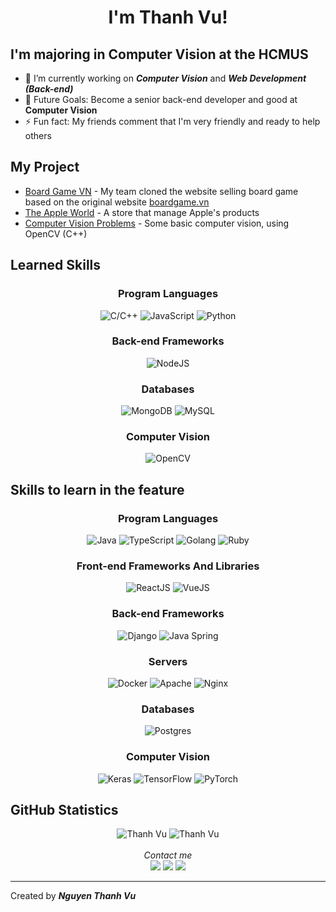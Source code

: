 <h1 align="center">
   I'm Thanh Vu!
</h1>

## I'm majoring in Computer Vision at the HCMUS
- 🔭 I’m currently working on ***Computer Vision*** and ***Web Development (Back-end)***
- 🎯 Future Goals: Become a senior back-end developer and good at **Computer Vision**
- ⚡ Fun fact: My friends comment that I'm very friendly and ready to help others

## My Project
* [Board Game VN](https://github.com/ntvu19/boardgame-vn) - My team cloned the website selling board game based on the original website [boardgame.vn](https://boardgame.vn)
* [The Apple World](https://github.com/ntvu19/the-apple-world) - A store that manage Apple's products
* [Computer Vision Problems](https://github.com/ntvu19/hcmus-computer-vision) - Some basic computer vision, using OpenCV (C++)

## Learned Skills
<div align="center">
   <div align="center">
      <h3 align="center">Program Languages</h3>
      <img src="https://img.shields.io/badge/c++-%2300599C.svg?style=for-the-badge&logo=c%2B%2B&logoColor=white" alt="C/C++">
      <img src="https://img.shields.io/badge/javascript-%23323330.svg?style=for-the-badge&logo=javascript&logoColor=%23F7DF1E" alt="JavaScript">
      <img src="https://img.shields.io/badge/python-3670A0?style=for-the-badge&logo=python&logoColor=ffdd54" alt="Python">
   </div>
   
   <div align="center">
      <h3 align="center">Back-end Frameworks</h3>
      <img src="https://img.shields.io/badge/node.js-6DA55F?style=for-the-badge&logo=node.js&logoColor=white" alt="NodeJS">
   </div>
   
   <div align="center">
      <h3 align="center">Databases</h3>
      <img src="https://img.shields.io/badge/MongoDB-%234ea94b.svg?style=for-the-badge&logo=mongodb&logoColor=white" alt="MongoDB">
      <img src="https://img.shields.io/badge/mysql-%2300f.svg?style=for-the-badge&logo=mysql&logoColor=white" alt="MySQL">
   </div>
   
   <div align="center">
      <h3 align="center">Computer Vision</h3>
      <img src="https://img.shields.io/badge/opencv-%23white.svg?style=for-the-badge&logo=opencv&logoColor=white" alt="OpenCV">
      
   </div>
</div>

## Skills to learn in the feature
<div align="center">
   <div align="center">
      <h3 align="center">Program Languages</h3>
      <img src="https://img.shields.io/badge/java-%23ED8B00.svg?style=for-the-badge&logo=java&logoColor=white" alt="Java">
      <img src="https://img.shields.io/badge/typescript-%23007ACC.svg?style=for-the-badge&logo=typescript&logoColor=white" alt="TypeScript">
      <img src="https://img.shields.io/badge/go-%2300ADD8.svg?style=for-the-badge&logo=go&logoColor=white" alt="Golang">
      <img src="https://img.shields.io/badge/ruby-%23CC342D.svg?style=for-the-badge&logo=ruby&logoColor=white" alt="Ruby">
   </div>
   
   <div align="center">
      <h3 align="center">Front-end Frameworks And Libraries</h3>
      <img src="https://img.shields.io/badge/react-%2320232a.svg?style=for-the-badge&logo=react&logoColor=%2361DAFB" alt="ReactJS">
      <img src="https://img.shields.io/badge/vuejs-%2335495e.svg?style=for-the-badge&logo=vuedotjs&logoColor=%234FC08D" alt="VueJS">
   </div>
   
   <div align="center">
      <h3 align="center">Back-end Frameworks</h3>
      <img src="https://img.shields.io/badge/django-%23092E20.svg?style=for-the-badge&logo=django&logoColor=white" alt="Django">
      <img src="https://img.shields.io/badge/spring-%236DB33F.svg?style=for-the-badge&logo=spring&logoColor=white" alt="Java Spring">
   </div>
   
   <div align="center">
      <h3 align="center">Servers</h3>
      <img src="https://img.shields.io/badge/docker-%230db7ed.svg?style=for-the-badge&logo=docker&logoColor=white" alt="Docker">
      <img src="https://img.shields.io/badge/apache-%23D42029.svg?style=for-the-badge&logo=apache&logoColor=white" alt="Apache">
      <img src="https://img.shields.io/badge/nginx-%23009639.svg?style=for-the-badge&logo=nginx&logoColor=white" alt="Nginx">
   </div>
   
   <div align="center">
      <h3 align="center">Databases</h3>
      <img src="https://img.shields.io/badge/postgres-%23316192.svg?style=for-the-badge&logo=postgresql&logoColor=white" alt="Postgres">
   </div>
   
   <div align="center">
      <h3 align="center">Computer Vision</h3>
      <img src="https://img.shields.io/badge/Keras-%23D00000.svg?style=for-the-badge&logo=Keras&logoColor=white" alt="Keras">
      <img src="https://img.shields.io/badge/TensorFlow-%23FF6F00.svg?style=for-the-badge&logo=TensorFlow&logoColor=white" alt="TensorFlow">
      <img src="https://img.shields.io/badge/PyTorch-%23EE4C2C.svg?style=for-the-badge&logo=PyTorch&logoColor=white" alt="PyTorch">
   </div>
</div>

## GitHub Statistics

<div align="center">
   <img src="https://github-readme-stats.vercel.app/api/top-langs/?username=ntvu19&theme=radical&hide_border=false&include_all_commits=false&count_private=false&layout=compact" alt="Thanh Vu">
   <img src="https://github-readme-stats.vercel.app/api?username=ntvu19&theme=radical&hide_border=false&include_all_commits=false&count_private=false" alt="Thanh Vu">
   </br>
   </br>
   <i>Contact me</i></br>
   <a href="https://facebook.com/ntvu.hcmus" target="_blank"><img src="https://img.shields.io/badge/Facebook-%231877F2.svg?logo=Facebook&logoColor=white"></a>
   <a href="https://instagram.com/ntvu19" target="_blank"><img src="https://img.shields.io/badge/Instagram-%23E4405F.svg?logo=Instagram&logoColor=white"></a>
   <a href="https://linkedin.com/in/ntvu" target="_blank"><img src="https://img.shields.io/badge/LinkedIn-%230077B5.svg?logo=linkedin&logoColor=white"></a>
</div>

---
Created by **_Nguyen Thanh Vu_**
